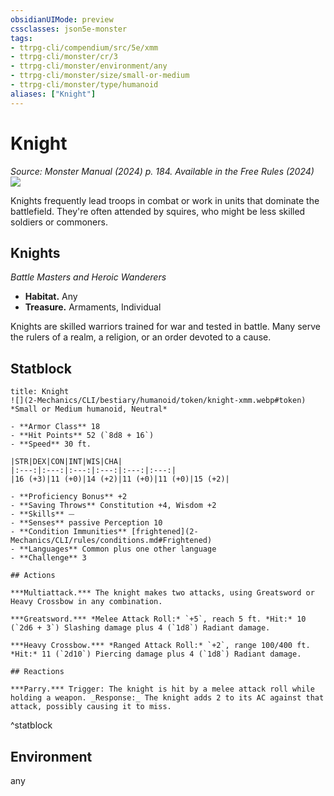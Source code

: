 ```yaml
---
obsidianUIMode: preview
cssclasses: json5e-monster
tags:
- ttrpg-cli/compendium/src/5e/xmm
- ttrpg-cli/monster/cr/3
- ttrpg-cli/monster/environment/any
- ttrpg-cli/monster/size/small-or-medium
- ttrpg-cli/monster/type/humanoid
aliases: ["Knight"]
---
```

# Knight
*Source: Monster Manual (2024) p. 184. Available in the Free Rules (2024)*  
![](2-Mechanics/CLI/bestiary/humanoid/img/knights.webp#right)

Knights frequently lead troops in combat or work in units that dominate the battlefield. They're often attended by squires, who might be less skilled soldiers or commoners.

## Knights

*Battle Masters and Heroic Wanderers*

- **Habitat.** Any  
- **Treasure.** Armaments, Individual  

Knights are skilled warriors trained for war and tested in battle. Many serve the rulers of a realm, a religion, or an order devoted to a cause.

## Statblock

```ad-statblock
title: Knight
![](2-Mechanics/CLI/bestiary/humanoid/token/knight-xmm.webp#token)
*Small or Medium humanoid, Neutral*

- **Armor Class** 18 
- **Hit Points** 52 (`8d8 + 16`) 
- **Speed** 30 ft.

|STR|DEX|CON|INT|WIS|CHA|
|:---:|:---:|:---:|:---:|:---:|:---:|
|16 (+3)|11 (+0)|14 (+2)|11 (+0)|11 (+0)|15 (+2)|

- **Proficiency Bonus** +2
- **Saving Throws** Constitution +4, Wisdom +2
- **Skills** ⏤
- **Senses** passive Perception 10
- **Condition Immunities** [frightened](2-Mechanics/CLI/rules/conditions.md#Frightened)
- **Languages** Common plus one other language
- **Challenge** 3

## Actions

***Multiattack.*** The knight makes two attacks, using Greatsword or Heavy Crossbow in any combination.

***Greatsword.*** *Melee Attack Roll:* `+5`, reach 5 ft. *Hit:* 10 (`2d6 + 3`) Slashing damage plus 4 (`1d8`) Radiant damage.

***Heavy Crossbow.*** *Ranged Attack Roll:* `+2`, range 100/400 ft. *Hit:* 11 (`2d10`) Piercing damage plus 4 (`1d8`) Radiant damage.

## Reactions

***Parry.*** Trigger: The knight is hit by a melee attack roll while holding a weapon. _Response:_ The knight adds 2 to its AC against that attack, possibly causing it to miss.
```
^statblock

## Environment

any